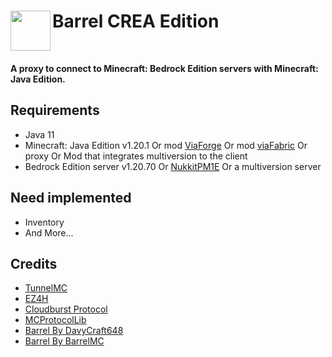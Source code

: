<h1><b>Barrel CREA Edition</b><img src="https://raw.githubusercontent.com/Trollhunters501/Barrel-CREA-Edition/main/_fae2ed51-1be3-4750-b95b-de9fd286b4df.jpeg" height="64" width="64" align="left" alt=""></h1><br>

<b>A proxy to connect to Minecraft: Bedrock Edition servers with Minecraft: Java Edition.</b><br>

## Requirements

- Java 11
- Minecraft: Java Edition v1.20.1 Or mod [ViaForge](https://www.modrinth.com/mod/viaforge) Or mod [viaFabric](https://github.com/ViaVersion/ViaFabric) Or proxy Or Mod that integrates multiversion to the client
- Bedrock Edition server v1.20.70 Or [NukkitPM1E](https://github.com/PetteriM1/NukkitPetteriM1Edition) Or a multiversion server

## Need implemented

- Inventory
- And More...

## Credits

- [TunnelMC](https://github.com/THEREALWWEFAN231/TunnelMC)
- [EZ4H](https://github.com/Project-EZ4H/EZ4H)
- [Cloudburst Protocol](https://github.com/CloudburstMC/Protocol)
- [MCProtocolLib](https://github.com/GeyserMC/MCProtocolLib)
- [Barrel By DavyCraft648](https://github.com/DavyCraft648/Barrel)
- [Barrel By BarrelMC](https://github.com/BarrelMC/Barrel)

